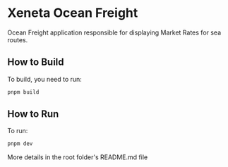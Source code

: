 # Xeneta Ocean Freight

Ocean Freight application responsible for displaying Market Rates for sea routes.

## How to Build

To build, you need to run:

```bash
pnpm build
```

## How to Run

To run:

```bash
pnpm dev
```

More details in the root folder's README.md file
